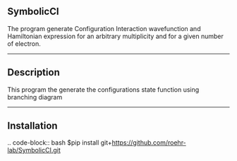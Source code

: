 SymbolicCI
----------
The program generate Configuration Interaction wavefunction and Hamiltonian expression for an arbitrary multiplicity and for 
a given number of electron.


-----------
Description
-----------
This program the generate the configurations state function using branching diagram


------------
Installation
------------

.. code-block:: bash
$pip install git+https://github.com/roehr-lab/SymbolicCI.git